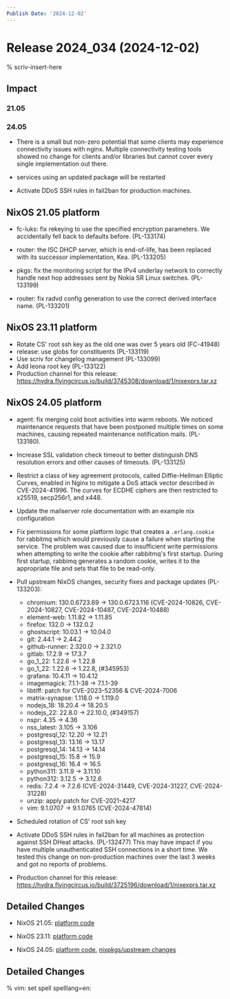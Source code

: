 ```yaml
---
Publish Date: '2024-12-02'
---
```


# Release 2024_034 (2024-12-02)

% scriv-insert-here

## Impact

### 21.05

### 24.05

- There is a small but non-zero potential that some clients may experience connectivity issues with nginx.
  Multiple connectivity testing tools showed no change for clients and/or libraries but cannot cover every single implementation out there.

- services using an updated package will be restarted

- Activate DDoS SSH rules in fail2ban for production machines.

## NixOS 21.05 platform

- fc-luks: fix rekeying to use the specified encryption parameters. We accidentally fell back to defaults before. (PL-133174)

- router: the ISC DHCP server, which is end-of-life, has been replaced
  with its successor implementation, Kea. (PL-133205)

- pkgs: fix the monitoring script for the IPv4 underlay network to
  correctly handle next hop addresses sent by Nokia SR Linux
  switches. (PL-133199)

- router: fix radvd config generation to use the correct derived
  interface name. (PL-133201)

## NixOS 23.11 platform

- Rotate CS' root ssh key as the old one was over 5 years old (FC-41948)
- release: use globs for constituents (PL-133119)
- Use scriv for changelog management (PL-133099)
- Add leona root key (PL-133122)
- Production channel for this release: https://hydra.flyingcircus.io/build/3745308/download/1/nixexprs.tar.xz

## NixOS 24.05 platform

- agent: fix merging cold boot activities into warm reboots. We noticed maintenance requests that have been postponed multiple times on some machines, causing repeated maintenance notification mails. (PL-133180).

- Increase SSL validation check timeout to better distinguish DNS resolution
  errors and other causes of timeouts. (PL-133125)

- Restrict a class of key agreement protocols, called Diffie-Hellman Elliptic Curves, enabled in Nginx to mitigate a DoS attack vector
  described in CVE-2024-41996. The curves for ECDHE ciphers are then restricted to x25519, secp256r1, and x448.

- Update the mailserver role documentation with an example nix configuration

- Fix permissions for some platform logic that creates a `.erlang.cookie` for rabbitmq which would previously cause a failure when starting the service.
  The problem was caused due to insufficient write permissions when attempting to write the cookie after rabbitmq's first startup.
  During first startup, rabbimq generates a random cookie, writes it to the appropriate file and sets that file to be read-only.

- Pull upstream NixOS changes, security fixes and package updates (PL-133203):
    - chromium: 130.0.6723.69 -> 130.0.6723.116 (CVE-2024-10826, CVE-2024-10827, CVE-2024-10487, CVE-2024-10488)
    - element-web: 1.11.82 -> 1.11.85
    - firefox: 132.0 -> 132.0.2
    - ghostscript: 10.03.1 -> 10.04.0
    - git: 2.44.1 -> 2.44.2
    - github-runner: 2.320.0 -> 2.321.0
    - gitlab: 17.2.9 -> 17.3.7
    - go_1_22: 1.22.6 -> 1.22.8
    - go_1_22: 1.22.6 -> 1.22.8, (#345953)
    - grafana: 10.4.11 -> 10.4.12
    - imagemagick: 7.1.1-38 -> 7.1.1-39
    - libtiff: patch for CVE-2023-52356 & CVE-2024-7006
    - matrix-synapse: 1.118.0 -> 1.119.0
    - nodejs_18: 18.20.4 -> 18.20.5
    - nodejs_22: 22.8.0 -> 22.10.0, (#349157)
    - nspr: 4.35 -> 4.36
    - nss_latest: 3.105 -> 3.106
    - postgresql_12: 12.20 -> 12.21
    - postgresql_13: 13.16 -> 13.17
    - postgresql_14: 14.13 -> 14.14
    - postgresql_15: 15.8 -> 15.9
    - postgresql_16: 16.4 -> 16.5
    - python311: 3.11.9 -> 3.11.10
    - python312: 3.12.5 -> 3.12.6
    - redis: 7.2.4 -> 7.2.6 (CVE-2024-31449, CVE-2024-31227, CVE-2024-31228)
    - unzip: apply patch for CVE-2021-4217
    - vim: 9.1.0707 -> 9.1.0765 (CVE-2024-47814)

- Scheduled rotation of CS' root ssh key

- Activate DDoS SSH rules in fail2ban for all machines as protection against SSH DHeat attacks. (PL-132477)
  This may have impact if you have multiple unauthenticated SSH connections in a short time.
  We tested this change on non-production machines over the last 3 weeks and got no reports of problems.

- Production channel for this release: https://hydra.flyingcircus.io/build/3725196/download/1/nixexprs.tar.xz

## Detailed Changes

- NixOS 21.05: [platform code](https://github.com/flyingcircusio/fc-nixos/compare/0b52963cef46e62fbf6397c3aba334ff02fdfb16...0d336728318db4687b018dca786863c39fb564d9)

- NixOS 23.11: [platform code](https://github.com/flyingcircusio/fc-nixos/compare/14fd82eed4338e952558e9a65d09d3d16507d203...f20b923200bc4f769938fa2e391c61d4d44058b2)

- NixOS 24.05: [platform code](https://github.com/flyingcircusio/fc-nixos/compare/fc/r2024_032/24.05...990ab0e638e9f54b23b08c3ba6bb2f4b672ce0c8),
 [nixpkgs/upstream changes](https://github.com/flyingcircusio/nixpkgs/compare/e418e84f113fe9ee0fad1604af830036d1432862...e8368806d2c792603b4c47afe0e3709a51d232a2)

## Detailed Changes

% vim: set spell spelllang=en:
